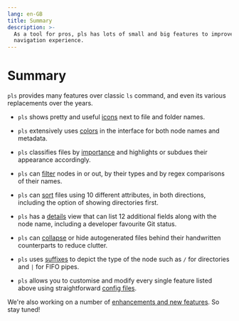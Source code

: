 ```yaml
---
lang: en-GB
title: Summary
description: >-
  As a tool for pros, pls has lots of small and big features to improve the file
  navigation experience.
---
```


# Summary

`pls` provides many features over classic `ls` command, and even its various
replacements over the years.

- `pls` shows pretty and useful [icons](./icons) next to file and folder names.

- `pls` extensively uses [colors](./colors) in the interface for both node names
  and metadata.

- `pls` classifies files by [importance](./importance) and highlights or subdues
  their appearance accordingly.

- `pls` can [filter](./filtering) nodes in or out, by their types and by regex
  comparisons of their names.

- `pls` can [sort](./sorting) files using 10 different attributes, in both
  directions, including the option of showing directories first.

- `pls` has a [details](./details) view that can list 12 additional fields along
  with the node name, including a developer favourite Git status.

- `pls` can [collapse](./collapse) or hide autogenerated files behind their
  handwritten counterparts to reduce clutter.

- `pls` uses [suffixes](./suffixes) to depict the type of the node such as `/`
  for directories and `|` for FIFO pipes.

- `pls` allows you to customise and modify every single feature listed above
  using straightforward [config files](../reference/configuration).

We're also working on a number of [enhancements and new features](./upcoming).
So stay tuned!
